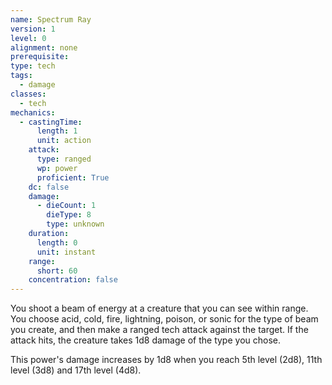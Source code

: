```yaml
---
name: Spectrum Ray
version: 1
level: 0
alignment: none
prerequisite: 
type: tech
tags:
  - damage
classes:
  - tech
mechanics:
  - castingTime:
      length: 1
      unit: action
    attack:
      type: ranged
      wp: power
      proficient: True
    dc: false
    damage:
      - dieCount: 1
        dieType: 8
        type: unknown
    duration:
      length: 0
      unit: instant
    range:
      short: 60
    concentration: false
---
```

You shoot a beam of energy at a creature that you can see within range. You choose acid, cold, fire, lightning, poison, or sonic for the type of beam you create, and then make a ranged tech attack against the target. If the attack hits, the creature takes 1d8 damage of the type you chose.

This power's damage increases by 1d8 when you reach 5th level (2d8), 11th level (3d8) and 17th level (4d8).
    